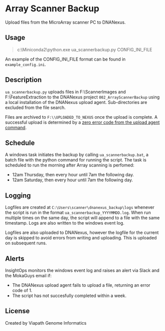 # Array Scanner Backup
Upload files from the MicroArray scanner PC to DNANexus.

## Usage
> c:\Miniconda2\python.exe ua_scannerbackup.py CONFIG_INI_FILE

An example of the CONFIG_INI_FILE format can be found in `example_config.ini`.

## Description

`ua_scannerbackup.py` uploads files in F:\ScannerImages and F:\FeatureExtraction to the DNANexus project `002_ArrayScannerBackup` using a local installation of the DNANexus upload agent. Sub-directories are excluded from the file search.

Files are archived to `F:\\UPLOADED_TO_NEXUS` once the upload is complete. A successful upload is determined by a [zero error code from the upload agent command](https://documentation.dnanexus.com/user/objects/uploading-and-downloading-files/batch/upload-agent#errors).

## Schedule
A windows task initiates the backup by calling `ua_scannerbackup.bat`, a batch file with the python command for running the script. The task is scheduled to run the morning after Array scanning is perfomed:
- 12am Thursday, then every hour until 7am the following day.
- 12am Saturday, then every hour until 7am the following day.

## Logging
Logfiles are created at `C:\Users\scanner\dnanexus_backup\logs` whenever the script is run in the format `ua_scannerbackup_YYYYMMDD.log`. When run multiple times on the same day, the script will append to a file with the same timestamp. Logs are also written to the windows event log.

Logfiles are also uploaded to DNANexus, however the logfile for the current day is skipped to avoid errors from writing and uploading. This is uploaded on subsequent runs.

## Alerts
InsightOps monitors the windows event log and raises an alert via Slack and the MokaGuys email if:
* The DNANexus upload agent fails to upload a file, returning an error code of 1.
* The script has not succesfully completed within a week.

## License
Created by Viapath Genome Informatics
